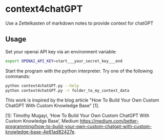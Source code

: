 # context4chatGPT
Use a Zettelkasten of markdown notes to provide context for chatGPT

## Usage
Set your openai API key via an environment variable:

```sh
export OPENAI_API_KEY=start___your_secret_key___end
```

Start the program with the python interpreter. Try one of the following commands:

```sh
python context4chatGPT.py --help
python context4chatGPT.py -r folder_to_my_context_data
``` 


This work is inspired by the blog article "How To Build Your Own Custom ChatGPT With Custom Knowledge Base" [1].

[1]: Timothy Mugayi, ‘How To Build Your Own Custom ChatGPT With Custom Knowledge Base’, Medium <https://medium.com/better-programming/how-to-build-your-own-custom-chatgpt-with-custom-knowledge-base-4e61ad82427e>.